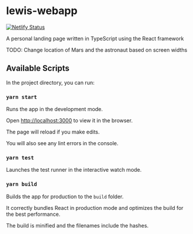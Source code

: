 # lewis-webapp

[![Netlify Status](https://api.netlify.com/api/v1/badges/66aa668d-de9c-461e-ac95-460da25e5ee0/deploy-status)](https://app.netlify.com/sites/lewismorgan/deploys)

A personal landing page written in TypeScript using the React framework

TODO: Change location of Mars and the astronaut based on screen widths

## Available Scripts

In the project directory, you can run:

### `yarn start`

Runs the app in the development mode.

Open [http://localhost:3000](http://localhost:3000) to view it in the browser.

The page will reload if you make edits.

You will also see any lint errors in the console.

### `yarn test`

Launches the test runner in the interactive watch mode.

### `yarn build`

Builds the app for production to the `build` folder.

It correctly bundles React in production mode and optimizes the build for the best performance.

The build is minified and the filenames include the hashes.
